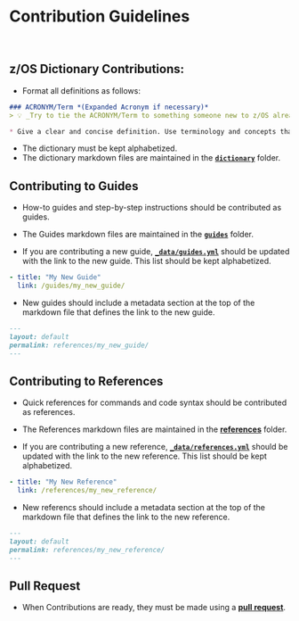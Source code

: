 # Contribution Guidelines

&nbsp;

## z/OS Dictionary Contributions:
* Format all definitions as follows:
```markdown
### ACRONYM/Term *(Expanded Acronym if necessary)*
> 💡 _Try to tie the ACRONYM/Term to something someone new to z/OS already knows to help demystify the concept._

* Give a clear and concise definition. Use terminology and concepts that someone who it new already might understand.
```
* The dictionary must be kept alphabetized.
* The dictionary markdown files are maintained in the **[`dictionary`](dictionary)** folder.

## Contributing to Guides

* How-to guides and step-by-step instructions should be contributed as guides.

* The Guides markdown files are maintained in the **[`guides`](guides)** folder.

* If you are contributing a new guide, **[`_data/guides.yml`](_data/guides.yml)** should be updated with the link to the new guide. This list should be kept alphabetized.
```yaml
- title: "My New Guide"
  link: /guides/my_new_guide/
```

* New guides should include a metadata section at the top of the markdown file that defines the link to the new guide.
```markdown
---
layout: default
permalink: references/my_new_guide/
---
```

## Contributing to References

* Quick references for commands and code syntax should be contributed as references.

* The References markdown files are maintained in the **[references](references)** folder.

* If you are contributing a new reference, **[`_data/references.yml`](_data/references.yml)** should be updated with the link to the new reference. This list should be kept alphabetized.
```yaml
- title: "My New Reference"
  link: /references/my_new_reference/
```

* New referencs should include a metadata section at the top of the markdown file that defines the link to the new reference.
```markdown
---
layout: default
permalink: references/my_new_reference/
---
```

## Pull Request
* When Contributions are ready, they must be made using a **[pull request](../../pulls)**.